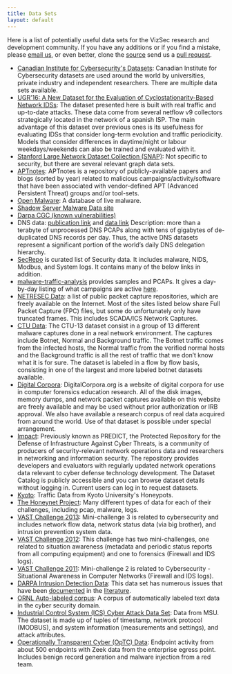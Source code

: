 ```yaml
---
title: Data Sets
layout: default
---
```


Here is a list of potentially useful data sets for the VizSec research and development community. If you have any additions or if you find a mistake, please [email us](info@vizsec.org), or even better, clone the [source](https://github.com/vizsec/vizsec.github.io) send us a [pull request](https://help.github.com/articles/about-pull-requests/).

* [Canadian Institute for Cybersecurity's Datasets](https://www.unb.ca/cic/datasets/index.html): Canadian Institute for Cybersecurity datasets are used around the world by universities, private industry and independent researchers. There are multiple data sets available.
* [UGR'16: A New Dataset for the Evaluation of Cyclostationarity-Based Network IDSs](https://nesg.ugr.es/nesg-ugr16): The dataset presented here is built with real traffic and up-to-date attacks. These data come from several netflow v9 collectors strategically located in the network of a spanish ISP. The main advantage of this dataset over previous ones is its usefulness for evaluating IDSs that consider long-term evolution and traffic periodicity. Models that consider differences in daytime/night or labour weekdays/weekends can also be trained and evaluated with it.
* [Stanford Large Network Dataset Collection (SNAP)](https://snap.stanford.edu/data/index.html): Not specific to security, but there are several relevant graph data sets.
* [APTnotes](https://github.com/aptnotes/data): APTnotes is a repository of publicly-available papers and blogs (sorted by year) related to malicious campaigns/activity/software that have been associated with vendor-defined APT (Advanced Persistent Threat) groups and/or tool-sets.
* [Open Malware](http://www.offensivecomputing.net/): A database of live malware.
* [Shadow Server Malware Data site](https://www.shadowserver.org/wiki/)
* [Darpa CGC (known vulnerabilities)](https://github.com/CyberGrandChallenge/samples)
* DNS data: [publication link](http://link.springer.com/chapter/10.1007/978-3-319-45719-2_9/fulltext.html) and [data link](https://www.activednsproject.org/) Description: more than a terabyte of unprocessed DNS PCAPs along with tens of gigabytes of de-duplicated DNS records per day. Thus, the active DNS datasets represent a significant portion of the world’s daily DNS delegation hierarchy.
* [SecRepo](http://www.secrepo.com/) is curated list of Security data. It includes malware, NIDS,  Modbus, and System logs. It contains many of the below links in addition.
* [malware-traffic-analysis](http://www.malware-traffic-analysis.net/) provides samples and PCAPs.  It gives a day-by-day listing of what campaigns are active [here](http://www.malware-traffic-analysis.net/2016/index.html).
* [NETRESEC Data](http://www.netresec.com/?page=PcapFiles): a list of public packet capture repositories, which are freely available on the Internet. Most of the sites listed below share Full Packet Capture (FPC) files, but some do unfortunately only have truncated frames. This includes SCADA/ICS Network Captures.
* [CTU Data](https://stratosphereips.org/category/dataset.html): The CTU-13 dataset consist in a group of 13 different malware captures done in a real network environment. The captures include Botnet, Normal and Background traffic. The Botnet traffic comes from the infected hosts, the Normal traffic from the verified normal hosts and the Background traffic is all the rest of traffic that we don’t know what it is for sure. The dataset is labeled in a flow by flow basis, consisting in one of the largest and more labeled botnet datasets available.
* [Digital Corpora](http://digitalcorpora.org/): DigitalCorpora.org is a website of digital corpora for use in computer forensics education research. All of the disk images, memory dumps, and network packet captures available on this website are freely available and may be used without prior authorization or IRB approval. We also have available a research corpus of real data acquired from around the world. Use of that dataset is possible under special arrangement.
* [Impact](http://www.impactcybertrust.org): Previously known as PREDICT, the Protected Repository for the Defense of Infrastructure Against Cyber Threats, is a community of producers of security-relevant network operations data and researchers in networking and information security. The repository provides developers and evaluators with regularly updated network operations data relevant to cyber defense technology development. The Dataset Catalog is publicly accessible and you can browse dataset details without logging in. Current users can log in to request datasets.
* [Kyoto](http://www.takakura.com/Kyoto_data/): Traffic Data from Kyoto University's Honeypots.
* [The Honeynet Project](http://honeynet.org/challenges): Many different types of data for each of their challenges, including pcap, malware, logs.
* [VAST Challenge 2013](http://vacommunity.org/VAST+Challenge+2013): Mini-challenge 3 is related to cybersecurity and includes network flow data, network status data (via big brother), and intrusion prevention system data.
* [VAST Challenge 2012](http://vacommunity.org/VAST+Challenge+2012): This challenge has two mini-challenges, one related to situation awareness (metadata and periodic status reports from all computing equipment) and one to forensics (Firewall and IDS logs).
* [VAST Challenge 2011](http://hcil2.cs.umd.edu/newvarepository/benchmarks.php#VAST2011http://hcil2.cs.umd.edu/newvarepository/VAST%20Challenge%202011/challenges/MC2%20-%20Computer%20Networking%20Operations/): Mini-challenge 2 is related to Cybersecurity -  Situational Awareness in Computer Networks (Firewall and IDS logs).
* [DARPA Intrusion Detection Data](http://www.ll.mit.edu/mission/communications/cyber/CSTcorpora/ideval/data/): This data set has numerous issues that have been [documented](http://www.kdnuggets.com/news/2007/n18/4i.html) in the [literature](https://www.cs.nmt.edu/~infosec/Critique%20on%20Testing%20IDS.pdf).
* [ORNL Auto-labeled corpus](https://github.com/stucco/auto-labeled-corpus): A corpus of automatically labeled text data in the cyber security domain.
* [Industrial Control System (ICS) Cyber Attack Data Set](http://www.ece.msstate.edu/wiki/index.php/ICS_Attack_Dataset): Data from MSU. The dataset is made up of tuples of timestamp, network protocol (MODBUS), and system information (measurements and settings), and attack attributes.
* [Operationally Transparent Cyber (OpTC) Data](https://github.com/FiveDirections/OpTC-data): Endpoint activity from about 500 endpoints with Zeek data from the enterprise egress point. Includes benign record generation and malware injection from a red team.
